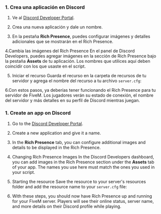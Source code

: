 ### 1. Crea una aplicación en Discord
1. Ve al [Discord Developer Portal](https://discord.com/developers/applications).

2. Crea una nueva aplicación y dale un nombre.

3. En la pestaña **Rich Presence**, puedes configurar imágenes y detalles adicionales que se mostrarán en el Rich Presence.

4.Cambia las imágenes del Rich Presence
En el panel de Discord Developers, puedes agregar imágenes en la sección de Rich Presence bajo la pestaña **Assets** de tu aplicación. Los nombres que utilices aquí deben coincidir con los que usaste en el script.

5. Iniciar el recurso
Guarda el recurso en la carpeta de recursos de tu servidor y agrega el nombre del recurso a tu archivo `server.cfg`:

6.Con estos pasos, ya deberías tener funcionando el Rich Presence para tu servidor de FiveM. Los jugadores verán su estado de conexión, el nombre del servidor y más detalles en su perfil de Discord mientras juegan.

### 1. Create an app on Discord
1. Go to the [Discord Developer Portal](https://discord.com/developers/applications).

2. Create a new application and give it a name.

3. In the **Rich Presence** tab, you can configure additional images and details to be displayed in the Rich Presence.

4. Changing Rich Presence Images
In the Discord Developers dashboard, you can add images in the Rich Presence section under the **Assets** tab of your app. The names you use here must match the ones you used in your script.

5. Starting the resource
Save the resource to your server's resources folder and add the resource name to your `server.cfg` file:

6. With these steps, you should now have Rich Presence up and running for your FiveM server. Players will see their online status, server name, and more details on their Discord profile while playing.
